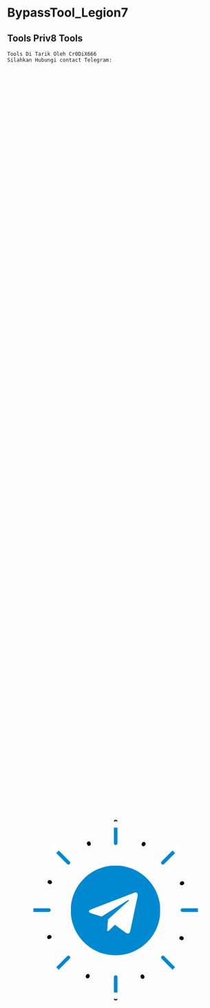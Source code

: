 # BypassTool_Legion7

## Tools Priv8 Tools 
```
Tools Di Tarik Oleh Cr0DiX666
Silahkan Hubungi contact Telegram:

```


<svg xmlns="http://www.w3.org/2000/svg" xmlns:xlink="http://www.w3.org/1999/xlink" viewBox="0 0 500 500" width="500" height="500" preserveAspectRatio="xMidYMid meet" style="width: 100%; height: 100%; transform: translate3d(0px, 0px, 0px); content-visibility: visible;" id="Telegram"><defs><clipPath id="__lottie_element_2"><rect width="500" height="500" x="0" y="0"/></clipPath><clipPath id="__lottie_element_7"><path d="M0,0 L250,0 L250,250 L0,250z"/></clipPath><clipPath id="__lottie_element_14"><path d="M0,0 L207,0 L207,207 L0,207z"/></clipPath><mask id="__lottie_element_15"><path fill="#ffffff" clip-rule="nonzero" d=" M0,0 C0,0 206.1479949951172,0 206.1479949951172,0 C206.1479949951172,0 206.1479949951172,206.27999877929688 206.1479949951172,206.27999877929688 C206.1479949951172,206.27999877929688 0,206.27999877929688 0,206.27999877929688 C0,206.27999877929688 0,0 0,0" fill-opacity="1"/></mask></defs><g clip-path="url(#__lottie_element_2)"><g style="display: block;" transform="matrix(0.699999988079071,0,0,0.699999988079071,250,249)" opacity="1"><g opacity="1" transform="matrix(1,0,0,1,0,0)"><path fill="rgb(0,136,209)" fill-opacity="1" d=" M5.900000095367432,219.7899932861328 C5.900000095367432,219.7899932861328 5.900000095367432,267.989990234375 5.900000095367432,267.989990234375 C5.900000095367432,271.2462158203125 3.2562100887298584,273.8900146484375 0,273.8900146484375 C0,273.8900146484375 0,273.8900146484375 0,273.8900146484375 C-3.2562100887298584,273.8900146484375 -5.900000095367432,271.2462158203125 -5.900000095367432,267.989990234375 C-5.900000095367432,267.989990234375 -5.900000095367432,219.7899932861328 -5.900000095367432,219.7899932861328 C-5.900000095367432,216.53378295898438 -3.2562100887298584,213.88999938964844 0,213.88999938964844 C0,213.88999938964844 0,213.88999938964844 0,213.88999938964844 C3.2562100887298584,213.88999938964844 5.900000095367432,216.53378295898438 5.900000095367432,219.7899932861328z M5.900000095367432,219.7899932861328 C5.900000095367432,219.7899932861328 5.900000095367432,267.989990234375 5.900000095367432,267.989990234375 C5.900000095367432,271.2462158203125 3.2562100887298584,273.8900146484375 0,273.8900146484375 C0,273.8900146484375 0,273.8900146484375 0,273.8900146484375 C-3.2562100887298584,273.8900146484375 -5.900000095367432,271.2462158203125 -5.900000095367432,267.989990234375 C-5.900000095367432,267.989990234375 -5.900000095367432,219.7899932861328 -5.900000095367432,219.7899932861328 C-5.900000095367432,216.53378295898438 -3.2562100887298584,213.88999938964844 0,213.88999938964844 C0,213.88999938964844 0,213.88999938964844 0,213.88999938964844 C3.2562100887298584,213.88999938964844 5.900000095367432,216.53378295898438 5.900000095367432,219.7899932861328z M159.59,151.24 C159.59,151.24 193.67,185.33 193.67,185.33 C195.97,187.63 195.97,191.37 193.67,193.67 C193.67,193.67 193.67,193.67 193.67,193.67 C191.37,195.97 187.63,195.97 185.33,193.67 C185.33,193.67 151.24,159.59 151.24,159.59 C148.94,157.28 148.94,153.55 151.24,151.24 C151.24,151.24 151.24,151.24 151.24,151.24 C153.55,148.94 157.28,148.94 159.59,151.24z M219.79,-5.9 C219.79,-5.9 267.99,-5.9 267.99,-5.9 C271.25,-5.9 273.89,-3.26 273.89,0 C273.89,0 273.89,0 273.89,0 C273.89,3.26 271.25,5.9 267.99,5.9 C267.99,5.9 219.79,5.9 219.79,5.9 C216.53,5.9 213.89,3.26 213.89,0 C213.89,0 213.89,0 213.89,0 C213.89,-3.26 216.53,-5.9 219.79,-5.9z M151.24,-159.59 C151.24,-159.59 185.33,-193.67 185.33,-193.67 C187.63,-195.97 191.37,-195.97 193.67,-193.67 C193.67,-193.67 193.67,-193.67 193.67,-193.67 C195.97,-191.37 195.97,-187.63 193.67,-185.33 C193.67,-185.33 159.59,-151.24 159.59,-151.24 C157.28,-148.94 153.55,-148.94 151.24,-151.24 C151.24,-151.24 151.24,-151.24 151.24,-151.24 C148.94,-153.55 148.94,-157.28 151.24,-159.59z M-5.9,-219.79 C-5.9,-219.79 -5.9,-267.99 -5.9,-267.99 C-5.9,-271.25 -3.26,-273.89 0,-273.89 C0,-273.89 0,-273.89 0,-273.89 C3.26,-273.89 5.9,-271.25 5.9,-267.99 C5.9,-267.99 5.9,-219.79 5.9,-219.79 C5.9,-216.53 3.26,-213.89 0,-213.89 C0,-213.89 0,-213.89 0,-213.89 C-3.26,-213.89 -5.9,-216.53 -5.9,-219.79z M-159.59,-151.24 C-159.59,-151.24 -193.67,-185.33 -193.67,-185.33 C-195.97,-187.63 -195.97,-191.37 -193.67,-193.67 C-193.67,-193.67 -193.67,-193.67 -193.67,-193.67 C-191.37,-195.97 -187.63,-195.97 -185.33,-193.67 C-185.33,-193.67 -151.24,-159.59 -151.24,-159.59 C-148.94,-157.28 -148.94,-153.55 -151.24,-151.24 C-151.24,-151.24 -151.24,-151.24 -151.24,-151.24 C-153.55,-148.94 -157.28,-148.94 -159.59,-151.24z M-219.79,5.9 C-219.79,5.9 -267.99,5.9 -267.99,5.9 C-271.25,5.9 -273.89,3.26 -273.89,0 C-273.89,0 -273.89,0 -273.89,0 C-273.89,-3.26 -271.25,-5.9 -267.99,-5.9 C-267.99,-5.9 -219.79,-5.9 -219.79,-5.9 C-216.53,-5.9 -213.89,-3.26 -213.89,0 C-213.89,0 -213.89,0 -213.89,0 C-213.89,3.26 -216.53,5.9 -219.79,5.9z M-151.24,159.59 C-151.24,159.59 -185.33,193.67 -185.33,193.67 C-187.63,195.97 -191.37,195.97 -193.67,193.67 C-193.67,193.67 -193.67,193.67 -193.67,193.67 C-195.97,191.37 -195.97,187.63 -193.67,185.33 C-193.67,185.33 -159.59,151.24 -159.59,151.24 C-157.28,148.94 -153.55,148.94 -151.24,151.24 C-151.24,151.24 -151.24,151.24 -151.24,151.24 C-148.94,153.55 -148.94,157.28 -151.24,159.59z M5.900000095367432,219.7899932861328 C5.900000095367432,219.7899932861328 5.900000095367432,267.989990234375 5.900000095367432,267.989990234375 C5.900000095367432,271.2462158203125 3.2562100887298584,273.8900146484375 0,273.8900146484375 C0,273.8900146484375 0,273.8900146484375 0,273.8900146484375 C-3.2562100887298584,273.8900146484375 -5.900000095367432,271.2462158203125 -5.900000095367432,267.989990234375 C-5.900000095367432,267.989990234375 -5.900000095367432,219.7899932861328 -5.900000095367432,219.7899932861328 C-5.900000095367432,216.53378295898438 -3.2562100887298584,213.88999938964844 0,213.88999938964844 C0,213.88999938964844 0,213.88999938964844 0,213.88999938964844 C3.2562100887298584,213.88999938964844 5.900000095367432,216.53378295898438 5.900000095367432,219.7899932861328z"/><g opacity="1" transform="matrix(0.7071067690849304,-0.7071067690849304,0.7071067690849304,0.7071067690849304,0,0)"/><g opacity="1" transform="matrix(0,-1,1,0,0,0)"/><g opacity="1" transform="matrix(-0.7071067690849304,-0.7071067690849304,0.7071067690849304,-0.7071067690849304,0,0)"/><g opacity="1" transform="matrix(-1,0,0,-1,0,0)"/><g opacity="1" transform="matrix(-0.7071067690849304,0.7071067690849304,-0.7071067690849304,-0.7071067690849304,0,0)"/><g opacity="1" transform="matrix(0,1,-1,0,0,0)"/><g opacity="1" transform="matrix(0.7071067690849304,0.7071067690849304,-0.7071067690849304,0.7071067690849304,0,0)"/><g opacity="1" transform="matrix(1,0,0,1,0,0)"/></g></g><g transform="matrix(0.6443533897399902,0.2735117971897125,-0.2735117971897125,0.6443533897399902,250,249)" opacity="1" style="display: block;"><g opacity="1" transform="matrix(1,0,0,1,0,0)"><path fill="rgb(4,5,6)" fill-opacity="1" d=" M5.900000095367432,234.49000549316406 C5.900000095367432,234.49000549316406 5.900000095367432,236.88999938964844 5.900000095367432,236.88999938964844 C5.900000095367432,240.14620971679688 3.2562100887298584,242.79000854492188 0,242.79000854492188 C0,242.79000854492188 0,242.79000854492188 0,242.79000854492188 C-3.2562100887298584,242.79000854492188 -5.900000095367432,240.14620971679688 -5.900000095367432,236.88999938964844 C-5.900000095367432,236.88999938964844 -5.900000095367432,234.49000549316406 -5.900000095367432,234.49000549316406 C-5.900000095367432,231.23379516601562 -3.2562100887298584,228.58999633789062 0,228.58999633789062 C0,228.58999633789062 0,228.58999633789062 0,228.58999633789062 C3.2562100887298584,228.58999633789062 5.900000095367432,231.23379516601562 5.900000095367432,234.49000549316406z M5.900000095367432,234.49000549316406 C5.900000095367432,234.49000549316406 5.900000095367432,236.88999938964844 5.900000095367432,236.88999938964844 C5.900000095367432,240.14620971679688 3.2562100887298584,242.79000854492188 0,242.79000854492188 C0,242.79000854492188 0,242.79000854492188 0,242.79000854492188 C-3.2562100887298584,242.79000854492188 -5.900000095367432,240.14620971679688 -5.900000095367432,236.88999938964844 C-5.900000095367432,236.88999938964844 -5.900000095367432,234.49000549316406 -5.900000095367432,234.49000549316406 C-5.900000095367432,231.23379516601562 -3.2562100887298584,228.58999633789062 0,228.58999633789062 C0,228.58999633789062 0,228.58999633789062 0,228.58999633789062 C3.2562100887298584,228.58999633789062 5.900000095367432,231.23379516601562 5.900000095367432,234.49000549316406z M169.98,161.64 C169.98,161.64 171.68,163.33 171.68,163.33 C173.98,165.64 173.98,169.38 171.68,171.68 C171.68,171.68 171.68,171.68 171.68,171.68 C169.38,173.98 165.64,173.98 163.33,171.68 C163.33,171.68 161.64,169.98 161.64,169.98 C159.34,167.68 159.34,163.94 161.64,161.64 C161.64,161.64 161.64,161.64 161.64,161.64 C163.94,159.34 167.68,159.34 169.98,161.64z M234.49,-5.9 C234.49,-5.9 236.89,-5.9 236.89,-5.9 C240.15,-5.9 242.79,-3.26 242.79,0 C242.79,0 242.79,0 242.79,0 C242.79,3.26 240.15,5.9 236.89,5.9 C236.89,5.9 234.49,5.9 234.49,5.9 C231.23,5.9 228.59,3.26 228.59,0 C228.59,0 228.59,0 228.59,0 C228.59,-3.26 231.23,-5.9 234.49,-5.9z M161.64,-169.98 C161.64,-169.98 163.33,-171.68 163.33,-171.68 C165.64,-173.98 169.38,-173.98 171.68,-171.68 C171.68,-171.68 171.68,-171.68 171.68,-171.68 C173.98,-169.38 173.98,-165.64 171.68,-163.33 C171.68,-163.33 169.98,-161.64 169.98,-161.64 C167.68,-159.34 163.94,-159.34 161.64,-161.64 C161.64,-161.64 161.64,-161.64 161.64,-161.64 C159.34,-163.94 159.34,-167.68 161.64,-169.98z M-5.9,-234.49 C-5.9,-234.49 -5.9,-236.89 -5.9,-236.89 C-5.9,-240.15 -3.26,-242.79 0,-242.79 C0,-242.79 0,-242.79 0,-242.79 C3.26,-242.79 5.9,-240.15 5.9,-236.89 C5.9,-236.89 5.9,-234.49 5.9,-234.49 C5.9,-231.23 3.26,-228.59 0,-228.59 C0,-228.59 0,-228.59 0,-228.59 C-3.26,-228.59 -5.9,-231.23 -5.9,-234.49z M-169.98,-161.64 C-169.98,-161.64 -171.68,-163.33 -171.68,-163.33 C-173.98,-165.64 -173.98,-169.38 -171.68,-171.68 C-171.68,-171.68 -171.68,-171.68 -171.68,-171.68 C-169.38,-173.98 -165.64,-173.98 -163.33,-171.68 C-163.33,-171.68 -161.64,-169.98 -161.64,-169.98 C-159.34,-167.68 -159.34,-163.94 -161.64,-161.64 C-161.64,-161.64 -161.64,-161.64 -161.64,-161.64 C-163.94,-159.34 -167.68,-159.34 -169.98,-161.64z M-234.49,5.9 C-234.49,5.9 -236.89,5.9 -236.89,5.9 C-240.15,5.9 -242.79,3.26 -242.79,0 C-242.79,0 -242.79,0 -242.79,0 C-242.79,-3.26 -240.15,-5.9 -236.89,-5.9 C-236.89,-5.9 -234.49,-5.9 -234.49,-5.9 C-231.23,-5.9 -228.59,-3.26 -228.59,0 C-228.59,0 -228.59,0 -228.59,0 C-228.59,3.26 -231.23,5.9 -234.49,5.9z M-161.64,169.98 C-161.64,169.98 -163.33,171.68 -163.33,171.68 C-165.64,173.98 -169.38,173.98 -171.68,171.68 C-171.68,171.68 -171.68,171.68 -171.68,171.68 C-173.98,169.38 -173.98,165.64 -171.68,163.33 C-171.68,163.33 -169.98,161.64 -169.98,161.64 C-167.68,159.34 -163.94,159.34 -161.64,161.64 C-161.64,161.64 -161.64,161.64 -161.64,161.64 C-159.34,163.94 -159.34,167.68 -161.64,169.98z M5.900000095367432,234.49000549316406 C5.900000095367432,234.49000549316406 5.900000095367432,236.88999938964844 5.900000095367432,236.88999938964844 C5.900000095367432,240.14620971679688 3.2562100887298584,242.79000854492188 0,242.79000854492188 C0,242.79000854492188 0,242.79000854492188 0,242.79000854492188 C-3.2562100887298584,242.79000854492188 -5.900000095367432,240.14620971679688 -5.900000095367432,236.88999938964844 C-5.900000095367432,236.88999938964844 -5.900000095367432,234.49000549316406 -5.900000095367432,234.49000549316406 C-5.900000095367432,231.23379516601562 -3.2562100887298584,228.58999633789062 0,228.58999633789062 C0,228.58999633789062 0,228.58999633789062 0,228.58999633789062 C3.2562100887298584,228.58999633789062 5.900000095367432,231.23379516601562 5.900000095367432,234.49000549316406z"/><g opacity="1" transform="matrix(0.7071067690849304,-0.7071067690849304,0.7071067690849304,0.7071067690849304,0,0)"/><g opacity="1" transform="matrix(0,-1,1,0,0,0)"/><g opacity="1" transform="matrix(-0.7071067690849304,-0.7071067690849304,0.7071067690849304,-0.7071067690849304,0,0)"/><g opacity="1" transform="matrix(-1,0,0,-1,0,0)"/><g opacity="1" transform="matrix(-0.7071067690849304,0.7071067690849304,-0.7071067690849304,-0.7071067690849304,0,0)"/><g opacity="1" transform="matrix(0,1,-1,0,0,0)"/><g opacity="1" transform="matrix(0.7071067690849304,0.7071067690849304,-0.7071067690849304,0.7071067690849304,0,0)"/><g opacity="1" transform="matrix(1,0,0,1,0,0)"/></g></g><g transform="matrix(0.6443533897399902,0.2735117971897125,-0.2735117971897125,0.6443533897399902,250,249)" opacity="1" style="display: block;"><g opacity="1" transform="matrix(1,0,0,1,0,0)"><path fill="rgb(4,5,6)" fill-opacity="1" d=" M5.900000095367432,234.49000549316406 C5.900000095367432,234.49000549316406 5.900000095367432,236.88999938964844 5.900000095367432,236.88999938964844 C5.900000095367432,240.14620971679688 3.2562100887298584,242.79000854492188 0,242.79000854492188 C0,242.79000854492188 0,242.79000854492188 0,242.79000854492188 C-3.2562100887298584,242.79000854492188 -5.900000095367432,240.14620971679688 -5.900000095367432,236.88999938964844 C-5.900000095367432,236.88999938964844 -5.900000095367432,234.49000549316406 -5.900000095367432,234.49000549316406 C-5.900000095367432,231.23379516601562 -3.2562100887298584,228.58999633789062 0,228.58999633789062 C0,228.58999633789062 0,228.58999633789062 0,228.58999633789062 C3.2562100887298584,228.58999633789062 5.900000095367432,231.23379516601562 5.900000095367432,234.49000549316406z M5.900000095367432,234.49000549316406 C5.900000095367432,234.49000549316406 5.900000095367432,236.88999938964844 5.900000095367432,236.88999938964844 C5.900000095367432,240.14620971679688 3.2562100887298584,242.79000854492188 0,242.79000854492188 C0,242.79000854492188 0,242.79000854492188 0,242.79000854492188 C-3.2562100887298584,242.79000854492188 -5.900000095367432,240.14620971679688 -5.900000095367432,236.88999938964844 C-5.900000095367432,236.88999938964844 -5.900000095367432,234.49000549316406 -5.900000095367432,234.49000549316406 C-5.900000095367432,231.23379516601562 -3.2562100887298584,228.58999633789062 0,228.58999633789062 C0,228.58999633789062 0,228.58999633789062 0,228.58999633789062 C3.2562100887298584,228.58999633789062 5.900000095367432,231.23379516601562 5.900000095367432,234.49000549316406z M169.98,161.64 C169.98,161.64 171.68,163.33 171.68,163.33 C173.98,165.64 173.98,169.38 171.68,171.68 C171.68,171.68 171.68,171.68 171.68,171.68 C169.38,173.98 165.64,173.98 163.33,171.68 C163.33,171.68 161.64,169.98 161.64,169.98 C159.34,167.68 159.34,163.94 161.64,161.64 C161.64,161.64 161.64,161.64 161.64,161.64 C163.94,159.34 167.68,159.34 169.98,161.64z M234.49,-5.9 C234.49,-5.9 236.89,-5.9 236.89,-5.9 C240.15,-5.9 242.79,-3.26 242.79,0 C242.79,0 242.79,0 242.79,0 C242.79,3.26 240.15,5.9 236.89,5.9 C236.89,5.9 234.49,5.9 234.49,5.9 C231.23,5.9 228.59,3.26 228.59,0 C228.59,0 228.59,0 228.59,0 C228.59,-3.26 231.23,-5.9 234.49,-5.9z M161.64,-169.98 C161.64,-169.98 163.33,-171.68 163.33,-171.68 C165.64,-173.98 169.38,-173.98 171.68,-171.68 C171.68,-171.68 171.68,-171.68 171.68,-171.68 C173.98,-169.38 173.98,-165.64 171.68,-163.33 C171.68,-163.33 169.98,-161.64 169.98,-161.64 C167.68,-159.34 163.94,-159.34 161.64,-161.64 C161.64,-161.64 161.64,-161.64 161.64,-161.64 C159.34,-163.94 159.34,-167.68 161.64,-169.98z M-5.9,-234.49 C-5.9,-234.49 -5.9,-236.89 -5.9,-236.89 C-5.9,-240.15 -3.26,-242.79 0,-242.79 C0,-242.79 0,-242.79 0,-242.79 C3.26,-242.79 5.9,-240.15 5.9,-236.89 C5.9,-236.89 5.9,-234.49 5.9,-234.49 C5.9,-231.23 3.26,-228.59 0,-228.59 C0,-228.59 0,-228.59 0,-228.59 C-3.26,-228.59 -5.9,-231.23 -5.9,-234.49z M-169.98,-161.64 C-169.98,-161.64 -171.68,-163.33 -171.68,-163.33 C-173.98,-165.64 -173.98,-169.38 -171.68,-171.68 C-171.68,-171.68 -171.68,-171.68 -171.68,-171.68 C-169.38,-173.98 -165.64,-173.98 -163.33,-171.68 C-163.33,-171.68 -161.64,-169.98 -161.64,-169.98 C-159.34,-167.68 -159.34,-163.94 -161.64,-161.64 C-161.64,-161.64 -161.64,-161.64 -161.64,-161.64 C-163.94,-159.34 -167.68,-159.34 -169.98,-161.64z M-234.49,5.9 C-234.49,5.9 -236.89,5.9 -236.89,5.9 C-240.15,5.9 -242.79,3.26 -242.79,0 C-242.79,0 -242.79,0 -242.79,0 C-242.79,-3.26 -240.15,-5.9 -236.89,-5.9 C-236.89,-5.9 -234.49,-5.9 -234.49,-5.9 C-231.23,-5.9 -228.59,-3.26 -228.59,0 C-228.59,0 -228.59,0 -228.59,0 C-228.59,3.26 -231.23,5.9 -234.49,5.9z M-161.64,169.98 C-161.64,169.98 -163.33,171.68 -163.33,171.68 C-165.64,173.98 -169.38,173.98 -171.68,171.68 C-171.68,171.68 -171.68,171.68 -171.68,171.68 C-173.98,169.38 -173.98,165.64 -171.68,163.33 C-171.68,163.33 -169.98,161.64 -169.98,161.64 C-167.68,159.34 -163.94,159.34 -161.64,161.64 C-161.64,161.64 -161.64,161.64 -161.64,161.64 C-159.34,163.94 -159.34,167.68 -161.64,169.98z M5.900000095367432,234.49000549316406 C5.900000095367432,234.49000549316406 5.900000095367432,236.88999938964844 5.900000095367432,236.88999938964844 C5.900000095367432,240.14620971679688 3.2562100887298584,242.79000854492188 0,242.79000854492188 C0,242.79000854492188 0,242.79000854492188 0,242.79000854492188 C-3.2562100887298584,242.79000854492188 -5.900000095367432,240.14620971679688 -5.900000095367432,236.88999938964844 C-5.900000095367432,236.88999938964844 -5.900000095367432,234.49000549316406 -5.900000095367432,234.49000549316406 C-5.900000095367432,231.23379516601562 -3.2562100887298584,228.58999633789062 0,228.58999633789062 C0,228.58999633789062 0,228.58999633789062 0,228.58999633789062 C3.2562100887298584,228.58999633789062 5.900000095367432,231.23379516601562 5.900000095367432,234.49000549316406z"/><g opacity="1" transform="matrix(0.7071067690849304,-0.7071067690849304,0.7071067690849304,0.7071067690849304,0,0)"/><g opacity="1" transform="matrix(0,-1,1,0,0,0)"/><g opacity="1" transform="matrix(-0.7071067690849304,-0.7071067690849304,0.7071067690849304,-0.7071067690849304,0,0)"/><g opacity="1" transform="matrix(-1,0,0,-1,0,0)"/><g opacity="1" transform="matrix(-0.7071067690849304,0.7071067690849304,-0.7071067690849304,-0.7071067690849304,0,0)"/><g opacity="1" transform="matrix(0,1,-1,0,0,0)"/><g opacity="1" transform="matrix(0.7071067690849304,0.7071067690849304,-0.7071067690849304,0.7071067690849304,0,0)"/><g opacity="1" transform="matrix(1,0,0,1,0,0)"/></g></g><g transform="matrix(0.6443533897399902,0.2735117971897125,-0.2735117971897125,0.6443533897399902,250,249)" opacity="1" style="display: block;"><g opacity="1" transform="matrix(1,0,0,1,0,0)"><path fill="rgb(246,137,0)" fill-opacity="1" d=" M5.900000095367432,429.98199462890625 C5.900000095367432,429.98199462890625 5.900000095367432,432.38201904296875 5.900000095367432,432.38201904296875 C5.900000095367432,435.6382141113281 3.2562100887298584,438.2820129394531 0,438.2820129394531 C0,438.2820129394531 0,438.2820129394531 0,438.2820129394531 C-3.2562100887298584,438.2820129394531 -5.900000095367432,435.6382141113281 -5.900000095367432,432.38201904296875 C-5.900000095367432,432.38201904296875 -5.900000095367432,429.98199462890625 -5.900000095367432,429.98199462890625 C-5.900000095367432,426.7257995605469 -3.2562100887298584,424.0820007324219 0,424.0820007324219 C0,424.0820007324219 0,424.0820007324219 0,424.0820007324219 C3.2562100887298584,424.0820007324219 5.900000095367432,426.7257995605469 5.900000095367432,429.98199462890625z M5.900000095367432,429.98199462890625 C5.900000095367432,429.98199462890625 5.900000095367432,432.38201904296875 5.900000095367432,432.38201904296875 C5.900000095367432,435.6382141113281 3.2562100887298584,438.2820129394531 0,438.2820129394531 C0,438.2820129394531 0,438.2820129394531 0,438.2820129394531 C-3.2562100887298584,438.2820129394531 -5.900000095367432,435.6382141113281 -5.900000095367432,432.38201904296875 C-5.900000095367432,432.38201904296875 -5.900000095367432,429.98199462890625 -5.900000095367432,429.98199462890625 C-5.900000095367432,426.7257995605469 -3.2562100887298584,424.0820007324219 0,424.0820007324219 C0,424.0820007324219 0,424.0820007324219 0,424.0820007324219 C3.2562100887298584,424.0820007324219 5.900000095367432,426.7257995605469 5.900000095367432,429.98199462890625z M308.22,299.87 C308.22,299.87 309.91,301.57 309.91,301.57 C312.21,303.87 312.21,307.61 309.91,309.91 C309.91,309.91 309.91,309.91 309.91,309.91 C307.61,312.21 303.87,312.21 301.57,309.91 C301.57,309.91 299.87,308.22 299.87,308.22 C297.57,305.91 297.57,302.17 299.87,299.87 C299.87,299.87 299.87,299.87 299.87,299.87 C302.17,297.57 305.91,297.57 308.22,299.87z M429.98,-5.9 C429.98,-5.9 432.38,-5.9 432.38,-5.9 C435.64,-5.9 438.28,-3.26 438.28,0 C438.28,0 438.28,0 438.28,0 C438.28,3.26 435.64,5.9 432.38,5.9 C432.38,5.9 429.98,5.9 429.98,5.9 C426.73,5.9 424.08,3.26 424.08,0 C424.08,0 424.08,0 424.08,0 C424.08,-3.26 426.73,-5.9 429.98,-5.9z M299.87,-308.22 C299.87,-308.22 301.57,-309.91 301.57,-309.91 C303.87,-312.21 307.61,-312.21 309.91,-309.91 C309.91,-309.91 309.91,-309.91 309.91,-309.91 C312.21,-307.61 312.21,-303.87 309.91,-301.57 C309.91,-301.57 308.22,-299.87 308.22,-299.87 C305.91,-297.57 302.17,-297.57 299.87,-299.87 C299.87,-299.87 299.87,-299.87 299.87,-299.87 C297.57,-302.17 297.57,-305.91 299.87,-308.22z M-5.9,-429.98 C-5.9,-429.98 -5.9,-432.38 -5.9,-432.38 C-5.9,-435.64 -3.26,-438.28 0,-438.28 C0,-438.28 0,-438.28 0,-438.28 C3.26,-438.28 5.9,-435.64 5.9,-432.38 C5.9,-432.38 5.9,-429.98 5.9,-429.98 C5.9,-426.73 3.26,-424.08 0,-424.08 C0,-424.08 0,-424.08 0,-424.08 C-3.26,-424.08 -5.9,-426.73 -5.9,-429.98z M-308.22,-299.87 C-308.22,-299.87 -309.91,-301.57 -309.91,-301.57 C-312.21,-303.87 -312.21,-307.61 -309.91,-309.91 C-309.91,-309.91 -309.91,-309.91 -309.91,-309.91 C-307.61,-312.21 -303.87,-312.21 -301.57,-309.91 C-301.57,-309.91 -299.87,-308.22 -299.87,-308.22 C-297.57,-305.91 -297.57,-302.17 -299.87,-299.87 C-299.87,-299.87 -299.87,-299.87 -299.87,-299.87 C-302.17,-297.57 -305.91,-297.57 -308.22,-299.87z M-429.98,5.9 C-429.98,5.9 -432.38,5.9 -432.38,5.9 C-435.64,5.9 -438.28,3.26 -438.28,0 C-438.28,0 -438.28,0 -438.28,0 C-438.28,-3.26 -435.64,-5.9 -432.38,-5.9 C-432.38,-5.9 -429.98,-5.9 -429.98,-5.9 C-426.73,-5.9 -424.08,-3.26 -424.08,0 C-424.08,0 -424.08,0 -424.08,0 C-424.08,3.26 -426.73,5.9 -429.98,5.9z M-299.87,308.22 C-299.87,308.22 -301.57,309.91 -301.57,309.91 C-303.87,312.21 -307.61,312.21 -309.91,309.91 C-309.91,309.91 -309.91,309.91 -309.91,309.91 C-312.21,307.61 -312.21,303.87 -309.91,301.57 C-309.91,301.57 -308.22,299.87 -308.22,299.87 C-305.91,297.57 -302.17,297.57 -299.87,299.87 C-299.87,299.87 -299.87,299.87 -299.87,299.87 C-297.57,302.17 -297.57,305.91 -299.87,308.22z M5.900000095367432,429.98199462890625 C5.900000095367432,429.98199462890625 5.900000095367432,432.38201904296875 5.900000095367432,432.38201904296875 C5.900000095367432,435.6382141113281 3.2562100887298584,438.2820129394531 0,438.2820129394531 C0,438.2820129394531 0,438.2820129394531 0,438.2820129394531 C-3.2562100887298584,438.2820129394531 -5.900000095367432,435.6382141113281 -5.900000095367432,432.38201904296875 C-5.900000095367432,432.38201904296875 -5.900000095367432,429.98199462890625 -5.900000095367432,429.98199462890625 C-5.900000095367432,426.7257995605469 -3.2562100887298584,424.0820007324219 0,424.0820007324219 C0,424.0820007324219 0,424.0820007324219 0,424.0820007324219 C3.2562100887298584,424.0820007324219 5.900000095367432,426.7257995605469 5.900000095367432,429.98199462890625z"/><g opacity="1" transform="matrix(0.7071067690849304,-0.7071067690849304,0.7071067690849304,0.7071067690849304,0,0)"/><g opacity="1" transform="matrix(0,-1,1,0,0,0)"/><g opacity="1" transform="matrix(-0.7071067690849304,-0.7071067690849304,0.7071067690849304,-0.7071067690849304,0,0)"/><g opacity="1" transform="matrix(-1,0,0,-1,0,0)"/><g opacity="1" transform="matrix(-0.7071067690849304,0.7071067690849304,-0.7071067690849304,-0.7071067690849304,0,0)"/><g opacity="1" transform="matrix(0,1,-1,0,0,0)"/><g opacity="1" transform="matrix(0.7071067690849304,0.7071067690849304,-0.7071067690849304,0.7071067690849304,0,0)"/><g opacity="1" transform="matrix(1,0,0,1,0,0)"/></g></g><g transform="matrix(2.0559298992156982,0,0,0.7221599817276001,250,249)" opacity="1" style="display: block;"><g opacity="1" transform="matrix(1,0,0,1,0,0)"><path fill="rgb(34,34,34)" fill-opacity="1" d=" M1.7999999523162842,271.22900390625 C1.7999999523162842,271.22900390625 1.7999999523162842,285.52899169921875 1.7999999523162842,285.52899169921875 C1.7999999523162842,286.5224304199219 0.9934199452400208,287.3290100097656 0,287.3290100097656 C0,287.3290100097656 0,287.3290100097656 0,287.3290100097656 C-0.9934199452400208,287.3290100097656 -1.7999999523162842,286.5224304199219 -1.7999999523162842,285.52899169921875 C-1.7999999523162842,285.52899169921875 -1.7999999523162842,271.22900390625 -1.7999999523162842,271.22900390625 C-1.7999999523162842,270.2355651855469 -0.9934199452400208,269.4289855957031 0,269.4289855957031 C0,269.4289855957031 0,269.4289855957031 0,269.4289855957031 C0.9934199452400208,269.4289855957031 1.7999999523162842,270.2355651855469 1.7999999523162842,271.22900390625z M1.7999999523162842,271.22900390625 C1.7999999523162842,271.22900390625 1.7999999523162842,285.52899169921875 1.7999999523162842,285.52899169921875 C1.7999999523162842,286.5224304199219 0.9934199452400208,287.3290100097656 0,287.3290100097656 C0,287.3290100097656 0,287.3290100097656 0,287.3290100097656 C-0.9934199452400208,287.3290100097656 -1.7999999523162842,286.5224304199219 -1.7999999523162842,285.52899169921875 C-1.7999999523162842,285.52899169921875 -1.7999999523162842,271.22900390625 -1.7999999523162842,271.22900390625 C-1.7999999523162842,270.2355651855469 -0.9934199452400208,269.4289855957031 0,269.4289855957031 C0,269.4289855957031 0,269.4289855957031 0,269.4289855957031 C0.9934199452400208,269.4289855957031 1.7999999523162842,270.2355651855469 1.7999999523162842,271.22900390625z M193.06,190.52 C193.06,190.52 203.17,200.63 203.17,200.63 C203.87,201.33 203.87,202.47 203.17,203.17 C203.17,203.17 203.17,203.17 203.17,203.17 C202.47,203.87 201.33,203.87 200.63,203.17 C200.63,203.17 190.52,193.06 190.52,193.06 C189.81,192.36 189.81,191.22 190.52,190.52 C190.52,190.52 190.52,190.52 190.52,190.52 C191.22,189.81 192.36,189.81 193.06,190.52z M271.23,-1.8 C271.23,-1.8 285.53,-1.8 285.53,-1.8 C286.52,-1.8 287.33,-0.99 287.33,0 C287.33,0 287.33,0 287.33,0 C287.33,0.99 286.52,1.8 285.53,1.8 C285.53,1.8 271.23,1.8 271.23,1.8 C270.24,1.8 269.43,0.99 269.43,0 C269.43,0 269.43,0 269.43,0 C269.43,-0.99 270.24,-1.8 271.23,-1.8z M190.52,-193.06 C190.52,-193.06 200.63,-203.17 200.63,-203.17 C201.33,-203.87 202.47,-203.87 203.17,-203.17 C203.17,-203.17 203.17,-203.17 203.17,-203.17 C203.87,-202.47 203.87,-201.33 203.17,-200.63 C203.17,-200.63 193.06,-190.52 193.06,-190.52 C192.36,-189.81 191.22,-189.81 190.52,-190.52 C190.52,-190.52 190.52,-190.52 190.52,-190.52 C189.81,-191.22 189.81,-192.36 190.52,-193.06z M-1.8,-271.23 C-1.8,-271.23 -1.8,-285.53 -1.8,-285.53 C-1.8,-286.52 -0.99,-287.33 0,-287.33 C0,-287.33 0,-287.33 0,-287.33 C0.99,-287.33 1.8,-286.52 1.8,-285.53 C1.8,-285.53 1.8,-271.23 1.8,-271.23 C1.8,-270.24 0.99,-269.43 0,-269.43 C0,-269.43 0,-269.43 0,-269.43 C-0.99,-269.43 -1.8,-270.24 -1.8,-271.23z M-193.06,-190.52 C-193.06,-190.52 -203.17,-200.63 -203.17,-200.63 C-203.87,-201.33 -203.87,-202.47 -203.17,-203.17 C-203.17,-203.17 -203.17,-203.17 -203.17,-203.17 C-202.47,-203.87 -201.33,-203.87 -200.63,-203.17 C-200.63,-203.17 -190.52,-193.06 -190.52,-193.06 C-189.81,-192.36 -189.81,-191.22 -190.52,-190.52 C-190.52,-190.52 -190.52,-190.52 -190.52,-190.52 C-191.22,-189.81 -192.36,-189.81 -193.06,-190.52z M-271.23,1.8 C-271.23,1.8 -285.53,1.8 -285.53,1.8 C-286.52,1.8 -287.33,0.99 -287.33,0 C-287.33,0 -287.33,0 -287.33,0 C-287.33,-0.99 -286.52,-1.8 -285.53,-1.8 C-285.53,-1.8 -271.23,-1.8 -271.23,-1.8 C-270.24,-1.8 -269.43,-0.99 -269.43,0 C-269.43,0 -269.43,0 -269.43,0 C-269.43,0.99 -270.24,1.8 -271.23,1.8z M-190.52,193.06 C-190.52,193.06 -200.63,203.17 -200.63,203.17 C-201.33,203.87 -202.47,203.87 -203.17,203.17 C-203.17,203.17 -203.17,203.17 -203.17,203.17 C-203.87,202.47 -203.87,201.33 -203.17,200.63 C-203.17,200.63 -193.06,190.52 -193.06,190.52 C-192.36,189.81 -191.22,189.81 -190.52,190.52 C-190.52,190.52 -190.52,190.52 -190.52,190.52 C-189.81,191.22 -189.81,192.36 -190.52,193.06z M1.7999999523162842,271.22900390625 C1.7999999523162842,271.22900390625 1.7999999523162842,285.52899169921875 1.7999999523162842,285.52899169921875 C1.7999999523162842,286.5224304199219 0.9934199452400208,287.3290100097656 0,287.3290100097656 C0,287.3290100097656 0,287.3290100097656 0,287.3290100097656 C-0.9934199452400208,287.3290100097656 -1.7999999523162842,286.5224304199219 -1.7999999523162842,285.52899169921875 C-1.7999999523162842,285.52899169921875 -1.7999999523162842,271.22900390625 -1.7999999523162842,271.22900390625 C-1.7999999523162842,270.2355651855469 -0.9934199452400208,269.4289855957031 0,269.4289855957031 C0,269.4289855957031 0,269.4289855957031 0,269.4289855957031 C0.9934199452400208,269.4289855957031 1.7999999523162842,270.2355651855469 1.7999999523162842,271.22900390625z"/><g opacity="1" transform="matrix(0.7071067690849304,-0.7071067690849304,0.7071067690849304,0.7071067690849304,0,0)"/><g opacity="1" transform="matrix(0,-1,1,0,0,0)"/><g opacity="1" transform="matrix(-0.7071067690849304,-0.7071067690849304,0.7071067690849304,-0.7071067690849304,0,0)"/><g opacity="1" transform="matrix(-1,0,0,-1,0,0)"/><g opacity="1" transform="matrix(-0.7071067690849304,0.7071067690849304,-0.7071067690849304,-0.7071067690849304,0,0)"/><g opacity="1" transform="matrix(0,1,-1,0,0,0)"/><g opacity="1" transform="matrix(0.7071067690849304,0.7071067690849304,-0.7071067690849304,0.7071067690849304,0,0)"/><g opacity="1" transform="matrix(1,0,0,1,0,0)"/></g></g><g clip-path="url(#__lottie_element_7)" transform="matrix(1.0005000829696655,0,0,1.0005000829696655,124.93749237060547,124.93749237060547)" opacity="1" style="display: block;"><g clip-path="url(#__lottie_element_14)" transform="matrix(1,0,0,1,21.5,21.5)" opacity="1" style="display: block;"><g mask="url(#__lottie_element_15)"><g transform="matrix(1,0,0,1,0,0)" opacity="1" style="display: block;"><g opacity="1" transform="matrix(1,0,0,1,0,0)"><path fill="rgb(0,137,209)" fill-opacity="1" d=" M154.10499572753906,67.81600189208984 C154.13400268554688,67.34100341796875 154.0679931640625,66.66699981689453 153.9080047607422,66.00700378417969 C153.42799377441406,64.03299713134766 152.3209991455078,62.63999938964844 150.25100708007812,62.20199966430664 C149.4250030517578,62.027000427246094 148.5850067138672,62.047000885009766 147.7570037841797,62.2400016784668 C146.2429962158203,62.59299850463867 144.83700561523438,63.25199890136719 143.39599609375,63.80699920654297 C131.9409942626953,68.21499633789062 120.48899841308594,72.63200378417969 109.03700256347656,77.0469970703125 C92.98500061035156,83.23600006103516 76.93299865722656,89.42400360107422 60.88199996948242,95.61499786376953 C56.073001861572266,97.47000122070312 51.26499938964844,99.3270034790039 46.4630012512207,101.19999694824219 C45.13199996948242,101.71900177001953 43.891998291015625,102.41999816894531 42.89899826049805,103.46499633789062 C41.45899963378906,104.9800033569336 41.625999450683594,106.58499908447266 43.301998138427734,107.83000183105469 C44.1150016784668,108.43399810791016 45.0359992980957,108.8239974975586 45.99100112915039,109.12300109863281 C54.19900131225586,111.69000244140625 62.4119987487793,114.23999786376953 70.61699676513672,116.81800079345703 C71.23200225830078,117.01100158691406 71.7040023803711,116.93199920654297 72.23500061035156,116.59200286865234 C74.8949966430664,114.88899993896484 77.572998046875,113.21600341796875 80.24600219726562,111.53299713134766 C97.01799774169922,100.97200012207031 113.79199981689453,90.41300201416016 130.56199645996094,79.8489990234375 C131.11199951171875,79.50199890136719 131.68699645996094,79.22100067138672 132.31300354003906,79.05000305175781 C132.8179931640625,78.91200256347656 133.33700561523438,78.86599731445312 133.84300231933594,79.00700378417969 C134.44700622558594,79.17500305175781 134.63600158691406,79.66500091552734 134.31900024414062,80.2040023803711 C134.0540008544922,80.65599822998047 133.63499450683594,80.97100067138672 133.2530059814453,81.31600189208984 C129.33200073242188,84.86000061035156 125.41000366210938,88.4020004272461 121.48899841308594,91.94599914550781 C116.37300109863281,96.56999969482422 111.25800323486328,101.1969985961914 106.14099884033203,105.81999969482422 C99.58899688720703,111.73999786376953 93.03900146484375,117.66100311279297 86.4739990234375,123.56600189208984 C86.0780029296875,123.9219970703125 85.88800048828125,124.30899810791016 85.85900115966797,124.81099700927734 C85.81500244140625,125.58300018310547 85.78099822998047,126.35600280761719 85.72599792480469,127.12799835205078 C85.44000244140625,131.14599609375 85.14299774169922,135.16200256347656 84.86000061035156,139.17999267578125 C84.61499786376953,142.6510009765625 84.38500213623047,146.12399291992188 84.14299774169922,149.5959930419922 C84.09400177001953,150.3040008544922 84.16400146484375,150.39199829101562 84.85900115966797,150.32400512695312 C86.33300018310547,150.17999267578125 87.55799865722656,149.52200317382812 88.60900115966797,148.50100708007812 C90.22799682617188,146.9290008544922 91.8499984741211,145.36199951171875 93.4749984741211,143.7969970703125 C96.052001953125,141.3159942626953 98.63099670410156,138.83799743652344 101.21199798583984,136.36099243164062 C101.74500274658203,135.8489990234375 101.75299835205078,135.85000610351562 102.31800079345703,136.25399780273438 C102.79000091552734,136.59100341796875 103.25599670410156,136.93699645996094 103.7229995727539,137.281005859375 C111.4800033569336,143 119.23799896240234,148.7169952392578 126.99199676513672,154.4409942626953 C128.1020050048828,155.25999450683594 129.33099365234375,155.78199768066406 130.68099975585938,156.03700256347656 C132.67300415039062,156.41400146484375 134.32899475097656,155.7270050048828 135.4459991455078,154.04800415039062 C136.20799255371094,152.90199279785156 136.61599731445312,151.61599731445312 136.8979949951172,150.28500366210938 C138.7209930419922,141.6840057373047 140.5399932861328,133.08200073242188 142.36500549316406,124.48200225830078 C144.35000610351562,115.1240005493164 146.33799743652344,105.76699829101562 148.3280029296875,96.41100311279297 C150.10299682617188,88.06300354003906 151.88600158691406,79.71800231933594 153.6580047607422,71.37000274658203 C153.89199829101562,70.26699829101562 154.1020050048828,69.15699768066406 154.10499572753906,67.81600189208984 M206.1479949951172,98.12100219726562 C206.1479949951172,98.12100219726562 206.1479949951172,109.53600311279297 206.1479949951172,109.53600311279297 C205.92599487304688,109.73899841308594 205.98500061035156,110.01599884033203 205.98199462890625,110.26300048828125 C205.95599365234375,112.427001953125 205.68800354003906,114.56800079345703 205.41200256347656,116.70999908447266 C204.46499633789062,124.05699920654297 202.72000122070312,131.20899963378906 200.2010040283203,138.1739959716797 C194.67599487304688,153.4510040283203 185.99600219726562,166.6750030517578 174.26600646972656,177.88999938964844 C166.11300659179688,185.68499755859375 156.9010009765625,191.95799255371094 146.67300415039062,196.7239990234375 C135.15499877929688,202.09100341796875 123.0469970703125,205.17799377441406 110.37999725341797,206.10000610351562 C109.01899719238281,206.0590057373047 107.66300201416016,206.1439971923828 106.30899810791016,206.27999877929688 C106.30899810791016,206.27999877929688 99.92400360107422,206.27999877929688 99.92400360107422,206.27999877929688 C98.572998046875,206.1280059814453 97.21600341796875,206.072998046875 95.85700225830078,206.0919952392578 C94.5739974975586,205.97300720214844 93.29100036621094,205.86500549316406 92.00900268554688,205.73399353027344 C84.83699798583984,204.99899291992188 77.83000183105469,203.48599243164062 70.98400115966797,201.23300170898438 C54.560001373291016,195.82699584960938 40.39500045776367,186.82699584960938 28.43199920654297,174.36300659179688 C22.761999130249023,168.45599365234375 17.895000457763672,161.9340057373047 13.788999557495117,154.8459930419922 C8.185999870300293,145.1750030517578 4.263999938964844,134.86500549316406 2.0169999599456787,123.91799926757812 C0.9139999747276306,118.54299926757812 0.2639999985694885,113.11199951171875 0.02199999988079071,107.63099670410156 C0.017999999225139618,106.0250015258789 0.03700000047683716,104.41899871826172 0.003000000026077032,102.81400299072266 C-0.026000000536441803,101.43199920654297 0.14300000667572021,100.0530014038086 0.02199999988079071,98.6719970703125 C0.16099999845027924,95.61399841308594 0.4269999861717224,92.56700134277344 0.8240000009536743,89.52999877929688 C1.6369999647140503,83.31700134277344 3.003999948501587,77.2300033569336 4.947999954223633,71.2750015258789 C10.336000442504883,54.77299880981445 19.312999725341797,40.505001068115234 31.85700035095215,28.527000427246094 C44.92100143432617,16.052000045776367 60.242000579833984,7.578999996185303 77.75599670410156,3.1050000190734863 C85.0250015258789,1.2480000257492065 92.41699981689453,0.2590000033378601 99.91100311279297,0 C99.91100311279297,0 106.32099914550781,0 106.32099914550781,0 C109.8010025024414,0.11599999666213989 113.2699966430664,0.3880000114440918 116.72100067138672,0.843999981880188 C124.28500366210938,1.8450000286102295 131.6580047607422,3.6429998874664307 138.81100463867188,6.296999931335449 C153.80599975585938,11.861000061035156 166.85400390625,20.422000885009766 177.86300659179688,32.018001556396484 C190.65499877929688,45.492000579833984 199.23800659179688,61.2859992980957 203.5469970703125,79.3740005493164 C204.80299377441406,84.64600372314453 205.67599487304688,89.98200225830078 205.97000122070312,95.40299987792969 C205.90499877929688,96.31700134277344 205.93800354003906,97.2249984741211 206.1479949951172,98.12100219726562"/></g></g><g transform="matrix(1,0,0,1,41.9219970703125,62.082000732421875)" opacity="1" style="display: block;"><g opacity="1" transform="matrix(1,0,0,1,0,0)"><path fill="rgb(255,255,255)" fill-opacity="1" d=" M112.18299865722656,5.734000205993652 C112.18000030517578,7.074999809265137 111.97000122070312,8.1850004196167 111.73600006103516,9.288000106811523 C109.96399688720703,17.63599967956543 108.18199920654297,25.98200035095215 106.40599822998047,34.32899856567383 C104.41600036621094,43.685001373291016 102.427001953125,53.04199981689453 100.44200134277344,62.400001525878906 C98.61699676513672,71 96.79900360107422,79.60199737548828 94.97599792480469,88.2030029296875 C94.69400024414062,89.53399658203125 94.28600311279297,90.81999969482422 93.52400207519531,91.96600341796875 C92.40699768066406,93.6449966430664 90.7509994506836,94.33200073242188 88.75900268554688,93.95500183105469 C87.41000366210938,93.69999694824219 86.18000030517578,93.1780014038086 85.06999969482422,92.35900115966797 C77.31600189208984,86.63500213623047 69.55699920654297,80.91799926757812 61.79999923706055,75.1989974975586 C61.33300018310547,74.8550033569336 60.867000579833984,74.50900268554688 60.39500045776367,74.1719970703125 C59.83000183105469,73.76799774169922 59.823001861572266,73.76699829101562 59.290000915527344,74.27899932861328 C56.70899963378906,76.75599670410156 54.130001068115234,79.23400115966797 51.553001403808594,81.71499633789062 C49.928001403808594,83.27999877929688 48.30400085449219,84.84700012207031 46.68600082397461,86.41899871826172 C45.6349983215332,87.44000244140625 44.40999984741211,88.0979995727539 42.93600082397461,88.24199676513672 C42.24100112915039,88.30999755859375 42.17100143432617,88.22200012207031 42.220001220703125,87.51399993896484 C42.46200180053711,84.04199981689453 42.69200134277344,80.56900024414062 42.9370002746582,77.0979995727539 C43.220001220703125,73.08000183105469 43.516998291015625,69.06400299072266 43.803001403808594,65.0459976196289 C43.858001708984375,64.27400207519531 43.893001556396484,63.500999450683594 43.9370002746582,62.729000091552734 C43.965999603271484,62.22700119018555 44.154998779296875,61.840999603271484 44.55099868774414,61.48400115966797 C51.11600112915039,55.57899856567383 57.66699981689453,49.65800094604492 64.21900177001953,43.737998962402344 C69.33599853515625,39.1150016784668 74.45099639892578,34.487998962402344 79.56700134277344,29.86400032043457 C83.48799896240234,26.31999969482422 87.41100311279297,22.777999877929688 91.33100128173828,19.233999252319336 C91.71299743652344,18.888999938964844 92.13200378417969,18.573999404907227 92.39700317382812,18.121999740600586 C92.71399688720703,17.58300018310547 92.52400207519531,17.093000411987305 91.91999816894531,16.924999237060547 C91.41400146484375,16.784000396728516 90.89600372314453,16.829999923706055 90.39099884033203,16.968000411987305 C89.76499938964844,17.138999938964844 89.18900299072266,17.420000076293945 88.63899993896484,17.767000198364258 C71.86900329589844,28.33099937438965 55.09600067138672,38.88999938964844 38.32400131225586,49.45100021362305 C35.6510009765625,51.13399887084961 32.972999572753906,52.80699920654297 30.312999725341797,54.5099983215332 C29.781999588012695,54.849998474121094 29.30900001525879,54.92900085449219 28.694000244140625,54.736000061035156 C20.48900032043457,52.15800094604492 12.276000022888184,49.608001708984375 4.067999839782715,47.04100036621094 C3.11299991607666,46.742000579833984 2.193000078201294,46.35200119018555 1.3799999952316284,45.74800109863281 C-0.29600000381469727,44.50299835205078 -0.46399998664855957,42.89799880981445 0.9760000109672546,41.382999420166016 C1.968999981880188,40.3380012512207 3.2090001106262207,39.637001037597656 4.539999961853027,39.11800003051758 C9.342000007629395,37.244998931884766 14.151000022888184,35.38800048828125 18.959999084472656,33.53300094604492 C35.01100158691406,27.341999053955078 51.0629997253418,21.15399932861328 67.11499786376953,14.96500015258789 C78.56700134277344,10.550000190734863 90.01799774169922,6.132999897003174 101.4729995727539,1.725000023841858 C102.91400146484375,1.1699999570846558 104.31999969482422,0.5109999775886536 105.83399963378906,0.15800000727176666 C106.66200256347656,-0.03500000014901161 107.50299835205078,-0.054999999701976776 108.3290023803711,0.11999999731779099 C110.39900207519531,0.5580000281333923 111.50599670410156,1.9520000219345093 111.98600006103516,3.9260001182556152 C112.14600372314453,4.585999965667725 112.21199798583984,5.258999824523926 112.18299865722656,5.734000205993652"/></g></g></g></g><g transform="matrix(1,0,0,1,125,125)" opacity="1" style="display: block;"/></g><g transform="matrix(0.699999988079071,0,0,0.699999988079071,250,249)" opacity="1" style="display: block;"><g opacity="1" transform="matrix(1,0,0,1,0,0)"><path fill="rgb(255,255,255)" fill-opacity="1" d=" M5.900000095367432,276.18701171875 C5.900000095367432,276.18701171875 5.900000095367432,286.7869873046875 5.900000095367432,286.7869873046875 C5.900000095367432,290.043212890625 3.2562100887298584,292.68701171875 0,292.68701171875 C0,292.68701171875 0,292.68701171875 0,292.68701171875 C-3.2562100887298584,292.68701171875 -5.900000095367432,290.043212890625 -5.900000095367432,286.7869873046875 C-5.900000095367432,286.7869873046875 -5.900000095367432,276.18701171875 -5.900000095367432,276.18701171875 C-5.900000095367432,272.9307861328125 -3.2562100887298584,270.2869873046875 0,270.2869873046875 C0,270.2869873046875 0,270.2869873046875 0,270.2869873046875 C3.2562100887298584,270.2869873046875 5.900000095367432,272.9307861328125 5.900000095367432,276.18701171875z M5.900000095367432,276.18701171875 C5.900000095367432,276.18701171875 5.900000095367432,286.7869873046875 5.900000095367432,286.7869873046875 C5.900000095367432,290.043212890625 3.2562100887298584,292.68701171875 0,292.68701171875 C0,292.68701171875 0,292.68701171875 0,292.68701171875 C-3.2562100887298584,292.68701171875 -5.900000095367432,290.043212890625 -5.900000095367432,286.7869873046875 C-5.900000095367432,286.7869873046875 -5.900000095367432,276.18701171875 -5.900000095367432,276.18701171875 C-5.900000095367432,272.9307861328125 -3.2562100887298584,270.2869873046875 0,270.2869873046875 C0,270.2869873046875 0,270.2869873046875 0,270.2869873046875 C3.2562100887298584,270.2869873046875 5.900000095367432,272.9307861328125 5.900000095367432,276.18701171875z M199.47,191.12 C199.47,191.12 206.96,198.62 206.96,198.62 C209.26,200.92 209.26,204.66 206.96,206.96 C206.96,206.96 206.96,206.96 206.96,206.96 C204.66,209.26 200.92,209.26 198.62,206.96 C198.62,206.96 191.12,199.47 191.12,199.47 C188.82,197.16 188.82,193.42 191.12,191.12 C191.12,191.12 191.12,191.12 191.12,191.12 C193.42,188.82 197.16,188.82 199.47,191.12z M276.19,-5.9 C276.19,-5.9 286.79,-5.9 286.79,-5.9 C290.04,-5.9 292.69,-3.26 292.69,0 C292.69,0 292.69,0 292.69,0 C292.69,3.26 290.04,5.9 286.79,5.9 C286.79,5.9 276.19,5.9 276.19,5.9 C272.93,5.9 270.29,3.26 270.29,0 C270.29,0 270.29,0 270.29,0 C270.29,-3.26 272.93,-5.9 276.19,-5.9z M191.12,-199.47 C191.12,-199.47 198.62,-206.96 198.62,-206.96 C200.92,-209.26 204.66,-209.26 206.96,-206.96 C206.96,-206.96 206.96,-206.96 206.96,-206.96 C209.26,-204.66 209.26,-200.92 206.96,-198.62 C206.96,-198.62 199.47,-191.12 199.47,-191.12 C197.16,-188.82 193.42,-188.82 191.12,-191.12 C191.12,-191.12 191.12,-191.12 191.12,-191.12 C188.82,-193.42 188.82,-197.16 191.12,-199.47z M-5.9,-276.19 C-5.9,-276.19 -5.9,-286.79 -5.9,-286.79 C-5.9,-290.04 -3.26,-292.69 0,-292.69 C0,-292.69 0,-292.69 0,-292.69 C3.26,-292.69 5.9,-290.04 5.9,-286.79 C5.9,-286.79 5.9,-276.19 5.9,-276.19 C5.9,-272.93 3.26,-270.29 0,-270.29 C0,-270.29 0,-270.29 0,-270.29 C-3.26,-270.29 -5.9,-272.93 -5.9,-276.19z M-199.47,-191.12 C-199.47,-191.12 -206.96,-198.62 -206.96,-198.62 C-209.26,-200.92 -209.26,-204.66 -206.96,-206.96 C-206.96,-206.96 -206.96,-206.96 -206.96,-206.96 C-204.66,-209.26 -200.92,-209.26 -198.62,-206.96 C-198.62,-206.96 -191.12,-199.47 -191.12,-199.47 C-188.82,-197.16 -188.82,-193.42 -191.12,-191.12 C-191.12,-191.12 -191.12,-191.12 -191.12,-191.12 C-193.42,-188.82 -197.16,-188.82 -199.47,-191.12z M-276.19,5.9 C-276.19,5.9 -286.79,5.9 -286.79,5.9 C-290.04,5.9 -292.69,3.26 -292.69,0 C-292.69,0 -292.69,0 -292.69,0 C-292.69,-3.26 -290.04,-5.9 -286.79,-5.9 C-286.79,-5.9 -276.19,-5.9 -276.19,-5.9 C-272.93,-5.9 -270.29,-3.26 -270.29,0 C-270.29,0 -270.29,0 -270.29,0 C-270.29,3.26 -272.93,5.9 -276.19,5.9z M-191.12,199.47 C-191.12,199.47 -198.62,206.96 -198.62,206.96 C-200.92,209.26 -204.66,209.26 -206.96,206.96 C-206.96,206.96 -206.96,206.96 -206.96,206.96 C-209.26,204.66 -209.26,200.92 -206.96,198.62 C-206.96,198.62 -199.47,191.12 -199.47,191.12 C-197.16,188.82 -193.42,188.82 -191.12,191.12 C-191.12,191.12 -191.12,191.12 -191.12,191.12 C-188.82,193.42 -188.82,197.16 -191.12,199.47z M5.900000095367432,276.18701171875 C5.900000095367432,276.18701171875 5.900000095367432,286.7869873046875 5.900000095367432,286.7869873046875 C5.900000095367432,290.043212890625 3.2562100887298584,292.68701171875 0,292.68701171875 C0,292.68701171875 0,292.68701171875 0,292.68701171875 C-3.2562100887298584,292.68701171875 -5.900000095367432,290.043212890625 -5.900000095367432,286.7869873046875 C-5.900000095367432,286.7869873046875 -5.900000095367432,276.18701171875 -5.900000095367432,276.18701171875 C-5.900000095367432,272.9307861328125 -3.2562100887298584,270.2869873046875 0,270.2869873046875 C0,270.2869873046875 0,270.2869873046875 0,270.2869873046875 C3.2562100887298584,270.2869873046875 5.900000095367432,272.9307861328125 5.900000095367432,276.18701171875z"/><g opacity="1" transform="matrix(0.7071067690849304,-0.7071067690849304,0.7071067690849304,0.7071067690849304,0,0)"/><g opacity="1" transform="matrix(0,-1,1,0,0,0)"/><g opacity="1" transform="matrix(-0.7071067690849304,-0.7071067690849304,0.7071067690849304,-0.7071067690849304,0,0)"/><g opacity="1" transform="matrix(-1,0,0,-1,0,0)"/><g opacity="1" transform="matrix(-0.7071067690849304,0.7071067690849304,-0.7071067690849304,-0.7071067690849304,0,0)"/><g opacity="1" transform="matrix(0,1,-1,0,0,0)"/><g opacity="1" transform="matrix(0.7071067690849304,0.7071067690849304,-0.7071067690849304,0.7071067690849304,0,0)"/><g opacity="1" transform="matrix(1,0,0,1,0,0)"/></g></g></g></svg>

## ScreenShot Tools Priv8 Tools Bypass Admin SQLi From Log in
<a href="https://ibb.co/QdtZPxp"><img src="https://i.ibb.co/wsjTS2B/Screenshot-2024-04-03-16-51-30-30.png" alt="Screenshot-2024-04-03-16-51-30-30" border="0"></a>

## USE Python2 For Tools
```
Requirements tool For Dependencies For tool
Mechanize
Bs4
lxml
```
## Tools Installations
```
$ apt update

$ apt upgrade

$ apt install git

$ git clone https://github.com/Cr0DiX666H4XOR/BypassTool_Legion7.git

$ apt install python2

$ apt install libxslt libxml2

$ pip2 install Mechanize Bs4 lxml

$ cd BypassTool_Legion7

$ python2 Bypasstool.py

Happy Hacking For Education Bypass Admin Log in SQLi Injector

Tested By Team LEGION7_Hacker's Team Project 2024 Romadhon Barakkaulloh

Dork?
inurl/admin/login.php
```

## Contact Admin?
```
Telegram:
t.me/Cr0DiX666

Special Thanks To
Legion7_Hacker's Team
>_Game~Over Team
Lulz Sec Indonesia
Garuda From Cyber
Jakarta GreyHat Hacker's Team
GreyHat Sec666 Gh0sT Team
INDOS666Gh0sT Sec_Team
Security Agency_X7
Boyolali BlackHat Team
Muslim Cyber Army
Anonymous Indonesia
FromLammerToMastah
Ketapang GrayHat Team
All Hacktivist Indonesia
Hacker's Ruleszzz 2024
```
